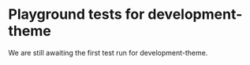 # Playground tests for development-theme
We are still awaiting the first test run for development-theme.

